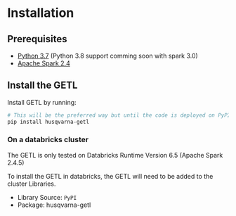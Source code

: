 # Installation

## Prerequisites

- [Python 3.7](https://www.python.org/downloads/) (Python 3.8 support comming soon with spark 3.0)
- [Apache Spark 2.4](https://spark.apache.org/downloads.html)

## Install the GETL

Install GETL by running:

```sh
# This will be the preferred way but until the code is deployed on PyPI, this is not possible
pip install husqvarna-getl
```

### On a databricks cluster

The GETL is only tested on Databricks Runtime Version 6.5 (Apache Spark 2.4.5)

To install the GETL in databricks, the GETL will need to be added to the cluster Libraries.

- Library Source: `PyPI`
- Package: husqvarna-getl
